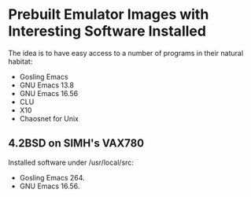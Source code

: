 # Prebuilt Emulator Images with Interesting Software Installed

The idea is to have easy access to a number of programs in their
natural habitat:

- Gosling Emacs
- GNU Emacs 13.8
- GNU Emacs 16.56
- CLU
- X10
- Chaosnet for Unix

## 4.2BSD on SIMH's VAX780

Installed software under /usr/local/src:

- Gosling Emacs 264.
- GNU Emacs 16.56.
